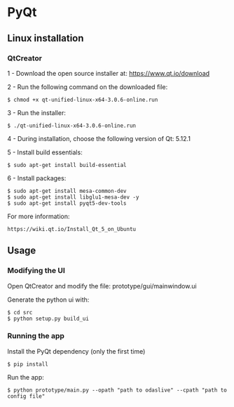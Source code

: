 # PyQt

## Linux installation

### QtCreator

1 - Download the open source installer at: https://www.qt.io/download

2 - Run the following command on the downloaded file:

    $ chmod +x qt-unified-linux-x64-3.0.6-online.run

3 - Run the installer:

    $ ./qt-unified-linux-x64-3.0.6-online.run

4 - During installation, choose the following version of Qt: 5.12.1

5 - Install build essentials:

    $ sudo apt-get install build-essential

6 - Install packages:

    $ sudo apt-get install mesa-common-dev
    $ sudo apt-get install libglu1-mesa-dev -y
    $ sudo apt-get install pyqt5-dev-tools

For more information:

    https://wiki.qt.io/Install_Qt_5_on_Ubuntu


## Usage

### Modifying the UI

Open QtCreator and modify the file: prototype/gui/mainwindow.ui

Generate the python ui with:

    $ cd src
    $ python setup.py build_ui


### Running the app

Install the PyQt dependency (only the first time)

    $ pip install

Run the app:

    $ python prototype/main.py --opath "path to odaslive" --cpath "path to config file"
